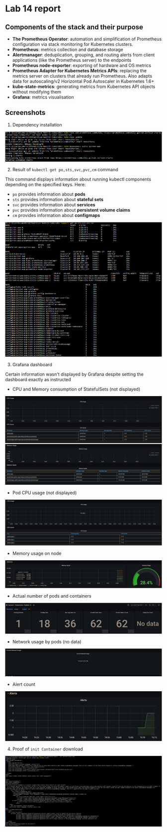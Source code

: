 # Lab 14 report
## Components of the stack and their purpose

- **The Prometheus Operator**: automation and simplification of Prometheus configuration via stack monitoring for Kubernetes clusters.
- **Prometheus**: metrics collection and database storage
- **Alertmanager**: deduplication, grouping, and routing alerts from client applications (like the Prometheus server) to the endpoints
- **Prometheus node-exporter**: exporting of hardware and OS metrics
- **Prometheus Adapter for Kubernetes Metrics APIs**: replacing the metrics server on clusters that already run Prometheus. Also adapts data for autoscaling/v2 Horizontal Pod Autoscaler in Kubernetes 1.6+
- **kube-state-metrics**: generating metrics from Kubernetes API objects without modifying them
- **Grafana**: metrics visualisation

## Screenshots

1. Dependency installation

![Dependency](../images/lab14_prometheus.png)

2. Result of `kubectl get po,sts,svc,pvc,cm` command

This command displays information about running kubectl components depending on the specified keys. Here:
* `po` provides information about **pods**
* `sts` provides information about **stateful sets**
* `svc` provides information about **services**
* `pvc` provides information about **persistent volume claims**
* `cm` provides information about **configmaps**

![Get](../images/lab14_kubectl_get.png)

3. Grafana dashboard

Certain information wasn't displayed by Grafana despite setting the dashboard exactly as instructed

* CPU and Memory consumption of StatefulSets (not displayed)

![SSCPU](../images/lab14_cpu_usage_statefulsets.png)
![SSMemory](../images/lab14_memory_usage_statefulsets.png)

* Pod CPU usage (not displayed)

![PodCPU](../images/lab14_cpu_usage_pods.png)

* Memory usage on node

![MemoryNode](../images/lab14_memory_usage_general.png)

* Actual number of pods and containers

![PodCount](../images/lab14_pods_count.png)

* Network usage by pods (no data)

![NetworkPods](../images/lab14_network_pods.png)

* Alert count

![Alerts](../images/lab14_alerts.png)

4. Proof of `init Container` download

![Proof](../images/lab14_download_proof.png)
